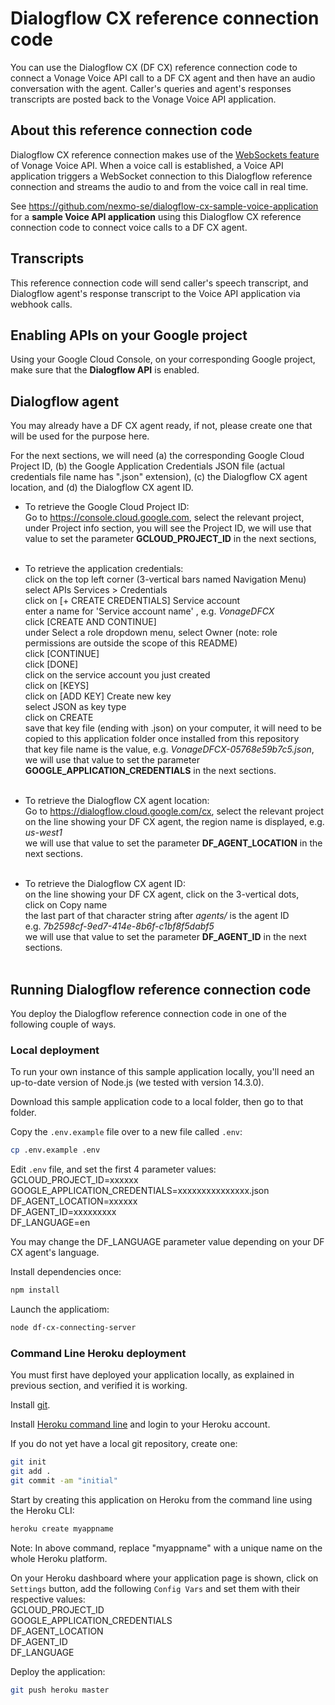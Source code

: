 # Dialogflow CX reference connection code

You can use the Dialogflow CX (DF CX) reference connection code to connect a Vonage Voice API call to a DF CX agent and then have an audio conversation with the agent. Caller's queries and agent's responses transcripts are posted back to the Vonage Voice API application.

## About this reference connection code

Dialogflow CX reference connection makes use of the [WebSockets feature](https://docs.nexmo.com/voice/voice-api/websockets) of Vonage Voice API. When a voice call is established, a Voice API application triggers a WebSocket connection to this Dialogflow reference connection and streams the audio to and from the voice call in real time.

See https://github.com/nexmo-se/dialogflow-cx-sample-voice-application for a **sample Voice API application** using this Dialogflow CX reference connection code to connect voice calls to a DF CX agent.

## Transcripts

This reference connection code will send caller's speech transcript, and Dialogflow agent's response transcript to the Voice API application via webhook calls.

## Enabling APIs on your Google project

Using your Google Cloud Console, on your corresponding Google project, make sure that the **Dialogflow API** is enabled.

## Dialogflow agent

You may already have a DF CX agent ready, if not, please create one that will be used for the purpose here.

For the next sections, we will need (a) the corresponding Google Cloud Project ID, (b) the Google Application Credentials JSON file (actual credentials file name has ".json" extension), (c) the Dialogflow CX agent location, and (d) the Dialogflow CX agent ID.

- To retrieve the Google Cloud Project ID:</br>
Go to https://console.cloud.google.com, select the relevant project, under Project info section, you will see the Project ID, we will use that value to set the parameter **GCLOUD_PROJECT_ID** in the next sections,</br></br>

- To retrieve the application credentials:</br>
click on the top left corner (3-vertical bars named Navigation Menu)</br>
select APIs Services > Credentials</br>
click on [+ CREATE CREDENTIALS] Service account</br>
enter a name for 'Service account name' , e.g. *VonageDFCX*</br>
click [CREATE AND CONTINUE]</br>
under Select a role dropdown menu, select Owner (note: role permissions are outside the scope of this README)</br>
click [CONTINUE]</br>
click [DONE]</br>
click on the service account you just created</br>
click on [KEYS]</br>
click on [ADD KEY] Create new key</br>
select JSON as key type</br>
click on CREATE</br>
save that key file (ending with .json) on your computer, it will need to be copied to this application folder once installed from this repository</br>
that key file name is the value, e.g. *VonageDFCX-05768e59b7c5.json*,  
we will use that value to set the parameter **GOOGLE_APPLICATION_CREDENTIALS** in the next sections.</br></br>

- To retrieve the Dialogflow CX agent location:</br>
Go to https://dialogflow.cloud.google.com/cx, select the relevant project</br>
on the line showing your DF CX agent, the region name is displayed, e.g. *us-west1*</br>
we will use that value to set the parameter **DF_AGENT_LOCATION** in the next sections.</br></br>

- To retrieve the Dialogflow CX agent ID:</br>
on the line showing your DF CX agent, click on the 3-vertical dots,</br>
click on Copy name</br>
the last part of that character string after *agents/* is the agent ID</br>
e.g. *7b2598cf-9ed7-414e-8b6f-c1bf8f5dabf5*</br>
we will use that value to set the parameter **DF_AGENT_ID** in the next sections.</br></br>

## Running Dialogflow reference connection code

You deploy the Dialogflow reference connection code in one of the following couple of ways.

### Local deployment

To run your own instance of this sample application locally, you'll need an up-to-date version of Node.js (we tested with version 14.3.0).

Download this sample application code to a local folder, then go to that folder.

Copy the `.env.example` file over to a new file called `.env`:
```bash
cp .env.example .env
```

Edit `.env` file, and set the first 4 parameter values:</br>
GCLOUD_PROJECT_ID=xxxxxx </br>
GOOGLE_APPLICATION_CREDENTIALS=xxxxxxxxxxxxxxx.json</br>
DF_AGENT_LOCATION=xxxxxx<br>
DF_AGENT_ID=xxxxxxxxx<br>
DF_LANGUAGE=en<br>

You may change the DF_LANGUAGE parameter value depending on your DF CX agent's language.


Install dependencies once:
```bash
npm install
```

Launch the applicatiom:
```bash
node df-cx-connecting-server
```

### Command Line Heroku deployment

You must first have deployed your application locally, as explained in previous section, and verified it is working.

Install [git](https://git-scm.com/downloads).

Install [Heroku command line](https://devcenter.heroku.com/categories/command-line) and login to your Heroku account.

If you do not yet have a local git repository, create one:</br>
```bash
git init
git add .
git commit -am "initial"
```

Start by creating this application on Heroku from the command line using the Heroku CLI:

```bash
heroku create myappname
```

Note: In above command, replace "myappname" with a unique name on the whole Heroku platform.

On your Heroku dashboard where your application page is shown, click on `Settings` button,
add the following `Config Vars` and set them with their respective values:</br>
GCLOUD_PROJECT_ID</br>
GOOGLE_APPLICATION_CREDENTIALS</br>
DF_AGENT_LOCATION<br>
DF_AGENT_ID<br>
DF_LANGUAGE<br>


Deploy the application:

```bash
git push heroku master
```
